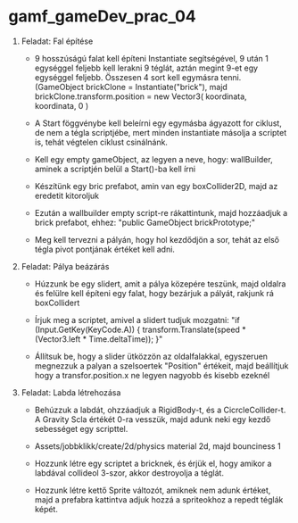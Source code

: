 # gamf_gameDev_prac_04

1. Feladat: Fal építése

	- 9 hosszúságú falat kell építeni Instantiate segítségével, 9 után 1 egységgel feljebb kell lerakni 9 téglát, aztán megint 9-et egy egységgel feljebb. Összesen 4 sort kell egymásra tenni. (GameObject brickClone = Instantiate("brick"), majd brickClone.transform.position = new Vector3( koordinata, koordinata, 0 )

	- A Start föggvénybe kell beleírni egy egymásba ágyazott for ciklust, de nem a tégla scriptjébe, mert minden instantiate másolja a scriptet is, tehát végtelen ciklust csinálnánk.

	- Kell egy empty gameObject, az legyen a neve, hogy: wallBuilder, aminek a scriptjén belül a Start()-ba kell írni

	- Készítünk egy bric prefabot, amin van egy boxCollider2D, majd az eredetit kitoroljuk

	- Ezután a wallbuilder empty script-re rákattintunk, majd hozzáadjuk a brick prefabot, ehhez: "public GameObject brickPrototype;"

	- Meg kell tervezni a pályán, hogy hol kezdődjön a sor, tehát az első tégla pivot pontjának értéket kell adni.

2. Feladat: Pálya beázárás

	- Húzzunk be egy slidert, amit a pálya közepére teszünk, majd oldalra és felülre kell építeni egy falat, hogy bezárjuk a pályát, rakjunk rá boxCollidert

	- Írjuk meg a scriptet, amivel a slidert tudjuk mozgatni: "if (Input.GetKey(KeyCode.A)) { transform.Translate(speed * (Vector3.left * Time.deltaTime)); }"

	- Állítsuk be, hogy a slider ütközzön az oldalfalakkal, egyszeruen megnezzuk a palyan a szelsoertek "Position" értékeit, majd beállítjuk hogy a transfor.position.x ne legyen nagyobb és kisebb ezeknél

3. Feladat: Labda létrehozása

	- Behúzzuk a labdát, ohzzáadjuk a RigidBody-t, és a CicrcleCollider-t. A Gravity Scla értékét 0-ra vesszük, majd adunk neki egy kezdő sebességet egy scripttel.

	- Assets/jobbklikk/create/2d/physics material 2d, majd bounciness 1

	- Hozzunk létre egy scriptet a bricknek, és érjük el, hogy amikor a labdával collideol 3-szor, akkor destroyolja a téglát.
	- Hozzunk létre kettő Sprite változót, amiknek nem adunk értéket, majd a prefabra kattintva adjuk hozzá a spriteokhoz a repedt téglák képét.